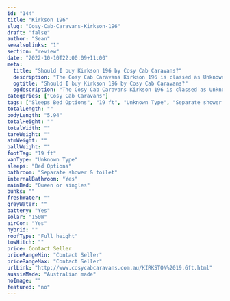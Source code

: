 ```yaml
---
id: "144"
title: "Kirkson 196"
slug: "Cosy-Cab-Caravans-Kirkson-196"
draft: "false"
author: "Sean"
seealsolinks: "1"
section: "review"
date: "2022-10-10T22:00:09+11:00"
meta:
  title: "Should I buy Kirkson 196 by Cosy Cab Caravans?"
  description: "The Cosy Cab Caravans Kirkson 196 is classed as Unknown Type, and sleeps Bed Options people. It is Australian made and comes in at 19 ft. It generally has Separate shower & toilet."
  ogtitle: "Should I buy Kirkson 196 by Cosy Cab Caravans?"
  ogdescription: "The Cosy Cab Caravans Kirkson 196 is classed as Unknown Type, and sleeps Bed Options people. It is Australian made and comes in at 19 ft. It generally has Separate shower & toilet."
categories: ["Cosy Cab Caravans"]
tags: ["Sleeps Bed Options", "19 ft", "Unknown Type", "Separate shower & toilet", "Full height", "Price Unknown", "Australian made"]
totalLength: ""
bodyLength: "5.94"
totalHeight: ""
totalWidth: ""
tareWeight: ""
atmWeight: ""
ballWeight: ""
footTag: "19 ft"
vanType: "Unknown Type"
sleeps: "Bed Options"
bathroom: "Separate shower & toilet"
internalBathroom: "Yes"
mainBed: "Queen or singles"
bunks: ""
freshWater: ""
greyWater: ""
battery: "Yes"
solar: "150W"
airCon: "Yes"
hybrid: ""
roofType: "Full height"
towHitch: ""
price: Contact Seller
priceRangeMin: "Contact Seller"
priceRangeMax: "Contact Seller"
urlLink: "http://www.cosycabcaravans.com.au/KIRKSTON%2019.6ft.html"
aussieMade: "Australian made"
noImage: ""
featured: "no"
---
```

